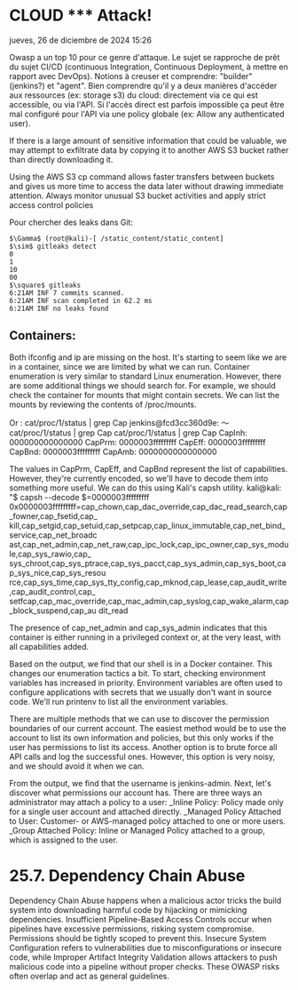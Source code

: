 
# CLOUD *** Attack!

jueves, 26 de diciembre de 2024 15:26

Owasp a un top 10 pour ce genre d'attaque.
Le sujet se rapproche de prêt du sujet CI/CD (continuous Integration, Continuous Deployment, à mettre en rapport avec DevOps). Notions à creuser et comprendre: "builder" (jenkins?) et "agent". Bien comprendre qu'il y a deux manières d'accéder aux ressources (ex: storage s3) du cloud: directement via ce qui est accessible, ou via l'API. Si l'accès direct est parfois impossible ça peut être mal configuré pour l'API via une policy globale (ex: Allow any authenticated user).

If there is a large amount of sensitive information that could be valuable, we may attempt to exfiltrate data by copying it to another AWS S3 bucket rather than directly downloading it.

Using the AWS S3 cp command allows faster transfers between buckets and gives us more time to access the data later without drawing immediate attention. Always monitor unusual S3 bucket activities and apply strict access control policies

Pour chercher des leaks dans Git:
```
$\Gamma$ (root@kali)-[ /static_content/static_content]
$\sim$ gitleaks detect
0
1
10
00
$\square$ gitleaks
6:21AM INF 7 commits scanned.
6:21AM INF scan completed in 62.2 ms
6:21AM INF no leaks found
```

## Containers:

Both ifconfig and ip are missing on the host. It's starting to seem like we are in a container, since we are limited by what we can run. Container enumeration is very similar to standard Linux enumeration. However, there are some additional things we should search for. For example, we should check the container for mounts that might contain secrets. We can list the mounts by reviewing the contents of /proc/mounts.

Or : cat/proc/1/status | grep Cap
jenkins@fcd3cc360d9e: 〜 cat/proc/1/status | grep Cap
cat/proc/1/status | grep Cap
CapInh: 000000000000000
CapPrm: 0000003fffffffff
CapEff: 0000003fffffffff
CapBnd: 0000003fffffffff
CapAmb: 0000000000000000

The values in CapPrm, CapEff, and CapBnd represent the list of capabilities. However, they're
currently encoded, so we'll have to decode them into something more useful. We can do this using Kali's capsh utility.
kali@kali: "$ capsh --decode $=0000003fffffffff
0x0000003fffffffff=cap_chown,cap_dac_override,cap_dac_read_search,cap_fowner,cap_fsetid,cap_ kill,cap_setgid,cap_setuid,cap_setpcap,cap_linux_immutable,cap_net_bind_service,cap_net_broadc ast,cap_net_admin,cap_net_raw,cap_ipc_lock,cap_ipc_owner,cap_sys_module,cap_sys_rawio,cap_ sys_chroot,cap_sys_ptrace,cap_sys_pacct,cap_sys_admin,cap_sys_boot,cap_sys_nice,cap_sys_resou rce,cap_sys_time,cap_sys_tty_config,cap_mknod,cap_lease,cap_audit_write,cap_audit_control,cap_ setfcap,cap_mac_override,cap_mac_admin,cap_syslog,cap_wake_alarm,cap_block_suspend,cap_au dit_read

The presence of cap_net_admin and cap_sys_admin indicates that this container is either running in a privileged context or, at the very least, with all capabilities added.

Based on the output, we find that our shell is in a Docker container. This changes our enumeration tactics a bit. To start, checking environment variables has increased in priority. Environment variables are often used to configure applications with secrets that we usually don't want in source code. We'll run printenv to list all the environment variables.

There are multiple methods that we can use to discover the permission boundaries of our current account. The easiest method would be to use the account to list its own information and policies, but this only works if the user has permissions to list its access. Another option is to brute force all API calls and log the successful ones. However, this option is very noisy, and we should avoid it when we can.

From the output, we find that the username is jenkins-admin. Next, let's discover what permissions our account has. There are three ways an administrator may attach a policy to a user:
_Inline Policy: Policy made only for a single user account and attached directly.
_Managed Policy Attached to User: Customer- or AWS-managed policy attached to one or more users.
_Group Attached Policy: Inline or Managed Policy attached to a group, which is assigned to the user.

# 25.7. Dependency Chain Abuse 

Dependency Chain Abuse happens when a malicious actor tricks the build system into downloading harmful code by hijacking or mimicking dependencies. Insufficient Pipeline-Based Access Controls occur when pipelines have excessive permissions, risking system compromise. Permissions should be tightly scoped to prevent this. Insecure System Configuration refers to vulnerabilities due to misconfigurations or insecure code, while Improper Artifact Integrity Validation allows attackers to push malicious code into a pipeline without proper checks. These OWASP risks often overlap and act as general guidelines.
